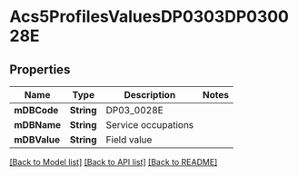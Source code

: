 # Acs5ProfilesValuesDP0303DP030028E

## Properties
Name | Type | Description | Notes
------------ | ------------- | ------------- | -------------
**mDBCode** | **String** | DP03_0028E | 
**mDBName** | **String** | Service occupations | 
**mDBValue** | **String** | Field value | 

[[Back to Model list]](../README.md#documentation-for-models) [[Back to API list]](../README.md#documentation-for-api-endpoints) [[Back to README]](../README.md)


